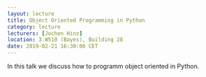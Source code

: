 ```yaml
---
layout: lecture
title: Object Oriented Programming in Python
category: lecture
lecturers: [Jochen Hinz]
location: 3.W510 (Bayes), Building 28 
date: 2019-02-21 16:30:00 CET
---
```


In this talk we discuss how to programm object oriented in Python.